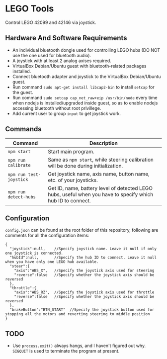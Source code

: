 LEGO Tools
==========

Control LEGO 42099 and 42146 via joystick.

Hardware And Software Requirements
----------------------------------

* An individual bluetooth dongle used for controlling LEGO hubs (DO NOT use the one used for bluetooth audio).
* A joystick with at least 2 analog axises required.
* VirtualBox Debian/Ubuntu guest with bluetooth-related packages installed.
* Connect bluetooth adapter and joystick to the VirtualBox Debian/Ubuntu guest.
* Run command `sudo apt-get install libcap2-bin` to install `setcap` for the guest.
* Run command `sudo setcap cap_net_raw+eip /usr/bin/node` every time when nodejs is installed/upgraded inside guest, so as to enable nodejs accessing bluetooth without root privillege.
* Add current user to group `input` to get joystick work.

Commands
--------

|Command|Description|
|-------|-----------|
|`npm start`|Start main program.|
|`npm run calibrate`|Same as `npm start`, while steering calibration will be done during initialization.|
|`npm run test-joystick`|Get joystick name, axis name, button name, etc. of your joysticks.|
|`npm run detect-hubs`|Get ID, name, battery level of detected LEGO hubs, useful when you have to specify which hub ID to connect.|

Configuration
-------------

`config.json` can be found at the root folder of this repository, following are comments for all the configuration items:

	{
	  "joystick":null,    //Specify joystick name. Leave it null if only one joystick is connected.
	  "hubId":null,       //Specify the hub ID to connect. Leave it null when you have only one LEGO hub available.
	  "steer":{
	    "axis":"ABS_X",   //Specify the joystick axis used for steering
	    "reverse":false   //Specify whether the joystick axis should be reversed
	  },
	  "throttle":{
	    "axis":"ABS_RZ",  //Specify the joystick axis used for throttle
	    "reverse":false   //Specify whether the joystick axis should be reversed
	  },
	  "brakeButton":"BTN_START"  //Specify the joystick button used for stopping all the motors and reverting steering to middle position
	}

TODO
----

* Use `process.exit()` always hangs, and I haven't figured out why. `SIGQUIT` is used to terminate the program at present.

